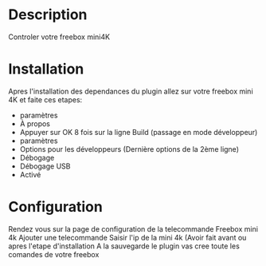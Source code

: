 Description
==========
Controler votre freebox mini4K

Installation
============
Apres l'installation des dependances du plugin allez sur votre freebox mini 4K et faite ces etapes:

* paramètres
* À propos
* Appuyer sur OK 8 fois sur la ligne Build (passage en mode développeur)
* paramètres
* Options pour les développeurs (Dernière options de la 2ème ligne)
* Débogage
* Débogage USB
* Activé

Configuration
=============

Rendez vous sur la page de configuration de la telecommande Freebox mini 4k
Ajouter une telecommande
Saisir l'ip de la mini 4k (Avoir fait avant ou apres l'etape d'installation
A la sauvegarde le plugin vas cree toute les comandes de votre freebox
